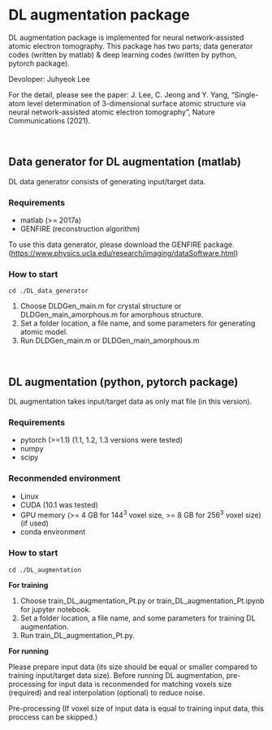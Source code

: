 # DL augmentation package

DL augmentation package is implemented for neural network-assisted atomic electron tomography.
This package has two parts; data generator codes (written by matlab) & deep learning codes (written by python, pytorch package).

Devoloper: Juhyeok Lee

For the detail, please see the paper: J. Lee, C. Jeong and Y. Yang, “Single-atom level determination of 3-dimensional surface atomic structure via neural network-assisted atomic electron tomography”, Nature Communications (2021).

<br/>

## Data generator for DL augmentation (matlab)
DL data generator consists of generating input/target data.

### Requirements
- matlab (>= 2017a)
- GENFIRE (reconstruction algorithm)

To use this data generator, please download the GENFIRE package.
(https://www.physics.ucla.edu/research/imaging/dataSoftware.html)


### How to start
```
cd ./DL_data_generator
```
1. Choose DLDGen_main.m for crystal structure or DLDGen_main_amorphous.m for amorphous structure.
2. Set a folder location, a file name, and some parameters for generating atomic model.
3. Run DLDGen_main.m or DLDGen_main_amorphous.m


<br/>

## DL augmentation (python, pytorch package)
DL augmentation takes input/target data as only mat file (in this version).


### Requirements
- pytorch (>=1.1) (1.1, 1.2, 1.3 versions were tested)
- numpy
- scipy

### Reconmended environment
- Linux
- CUDA (10.1 was tested)
- GPU memory (>= 4 GB for 144<sup>3</sup> voxel size, >= 8 GB for 256<sup>3</sup> voxel size) (if used)
- conda environment


### How to start
```
cd ./DL_augmentation
```
**For training**

1. Choose train_DL_augmentation_Pt.py or train_DL_augmentation_Pt.ipynb for jupyter notebook.
2. Set a folder location, a file name, and some parameters for training DL augmentation.
3. Run train_DL_augmentation_Pt.py.


**For running**

  Please prepare input data (its size should be equal or smaller compared to training input/target data size).
  Before running DL augmentation, pre-processing for input data is reconmended for matching voxels size (required) and real interpolation (optional) to reduce noise. 

Pre-processing
(If voxel size of input data is equal to training input data, this proccess can be skipped.)




